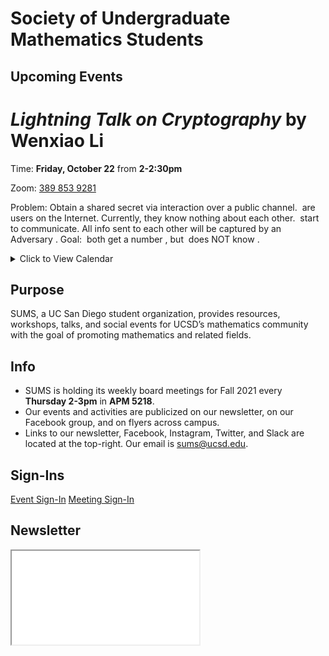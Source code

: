 # Society of Undergraduate Mathematics Students

<!-- Insert an `Announcement` component here when applicable -->

## Upcoming Events
<Announcement>

# *Lightning Talk on Cryptography* by Wenxiao Li

Time: **Friday, October 22** from **2-2:30pm**

Zoom: [389 853 9281](https://ucsd.zoom.us/j/3898539281)

Problem: Obtain a shared secret via interaction over a public channel.
<Math>A, B</Math> are users on the Internet.
Currently, they know nothing about each other.
<Math>A, B</Math> start to communicate.
All info sent to each other will be captured by an Adversary <Math>C</Math>.
Goal: <Math>A, B</Math> both get a number <Math>N</Math>, but <Math>C</Math> does NOT know <Math>N</Math>.

</Announcement>

<details class="text-center mt-4">
    <summary class="btn btn-info">Click to View Calendar</summary>
    <iframe src="https://calendar.google.com/calendar/embed?src=slpj546eineo7jbkr2cqvmtcm0%40group.calendar.google.com&ctz=America%2FLos_Angeles&mode=AGENDA" style="border: 0" width="100%" height="600" frameborder="0" scrolling="no"></iframe>
</details>

## Purpose

SUMS, a UC San Diego student organization, provides resources, workshops, talks, and social events for UCSD’s mathematics community with the goal of promoting mathematics and related fields.

## Info

* SUMS is holding its weekly board meetings for Fall 2021 every **Thursday 2-3pm** in **APM 5218**.
* Our events and activities are publicized on our newsletter, on our Facebook group, and on flyers across campus.
* Links to our newsletter, Facebook, Instagram, Twitter, and Slack are located at the top-right. Our email is [sums@ucsd.edu](mailto:sums@ucsd.edu).

## Sign-Ins

<a class="btn btn-primary btn-lg btn-block" rel="noopener noreferrer" href="./event-sign-in.html">Event Sign-In</a>
<a class="btn btn-secondary btn-lg btn-block" rel="noopener noreferrer" href="./meeting-sign-in.html">Meeting Sign-In</a>

## Newsletter

<iframe class="newsletter rounded" src="./newsletters/latest.html"></iframe>
